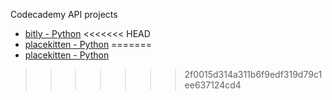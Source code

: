 Codecademy API projects

- [bitly - Python](http://www.codecademy.com/tracks/bitly)
<<<<<<< HEAD
- [placekitten - Python](http://www.codecademy.com/tracks/placekitten)
=======
- [placekitten - Python](http://www.codecademy.com/tracks/placekitten)
>>>>>>> 2f0015d314a311b6f9edf319d79c1ee637124cd4

